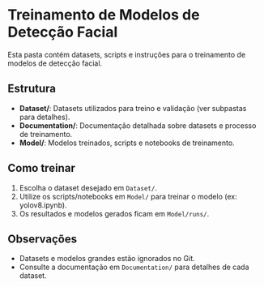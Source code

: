 # Treinamento de Modelos de Detecção Facial

Esta pasta contém datasets, scripts e instruções para o treinamento de modelos de detecção facial.

## Estrutura
- **Dataset/**: Datasets utilizados para treino e validação (ver subpastas para detalhes).
- **Documentation/**: Documentação detalhada sobre datasets e processo de treinamento.
- **Model/**: Modelos treinados, scripts e notebooks de treinamento.

## Como treinar
1. Escolha o dataset desejado em `Dataset/`.
2. Utilize os scripts/notebooks em `Model/` para treinar o modelo (ex: yolov8.ipynb).
3. Os resultados e modelos gerados ficam em `Model/runs/`.

## Observações
- Datasets e modelos grandes estão ignorados no Git.
- Consulte a documentação em `Documentation/` para detalhes de cada dataset.
